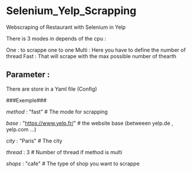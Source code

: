 # Selenium_Yelp_Scrapping
Webscraping of Restaurant with Selenium in Yelp


There is 3 modes in depends of the cpu :

One : to scrappe one to one
Multi : Here you have to define the number of thread
Fast : That will scrape with the max possible number of thearth

## Parameter :

 
There are store in a Yaml file (Config) 

###Exemple###

*method* : "fast" # The mode for scrapping

*base* : "https://www.yelp.fr/" # the website base (betweeen yelp.de , yelp.com ...)

*city* : "Paris" # The city

*thread* : 3 # Number of thread if method is multi

*shops* : "cafe" # The type of shop you want to scrappe

